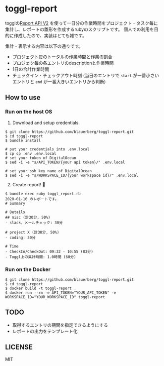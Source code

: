 # toggl-report

togglの[Report API V2](https://github.com/toggl/toggl_api_docs/blob/master/reports.md) を使って一日分の作業時間をプロジェクト・タスク毎に集計し、レポートの雛形を作成するrubyのスクリプトです。
個人での利用を目的に作成したので、実装はとても雑です。

集計・表示する内容は以下の通りです。
- プロジェクト毎のトータルの作業時間と作業の割合
- プロジェク毎の各エントリのdescriptionと作業時間
- 1日の合計作業時間
- チェックイン・チェックアウト時刻 (当日のエントリで `start` が一番小さいエントリと `end` が一番大きいエントリから判断)

## How to use

### Run on the host OS

1. Download and setup credentials.
```
$ git clone https://github.com/blauerberg/toggl-report.git
$ cd toggl-report
$ bundle install

# put your credentials into .env.local
$ cp cp .env .env.local
# set your token of DigitalOcean
$ sed -i -e "s/API_TOKEN/{your api token}/" .env.local

# set your ssh key name of DigitalOcean
$ sed -i -e "s/WORKSPACE_ID/{your workspace id}/" .env.local
```

2. Create report! :slightly_smiling_face:
```
$ bundle exec ruby toggl_report.rb
2020-01-16 のレポートです。
# Summary

# Details
## misc (計30分, 50%)
- slack、メールチェック: 30分

# project X (計30分, 50%)
- coding: 30分

# Time
- CheckIn/CheckOut: 09:32 - 10:55 (83分)
- Toggl上の集計時間: 1.0時間 (60分)
```

### Run on the Docker

```
$ git clone https://github.com/blauerberg/toggl-report.git
$ cd toggl-report
$ docker build -t toggl-report .
$ docker run --rm -e API_TOKEN="YOUR_API_TOKEN" -e WORKSPACE_ID="YOUR_WORKSPACE_ID" toggl-report
```

## TODO
- 取得するエントリの期間を指定できるようにする
- レポートの出力をテンプレート化

## LICENSE

MIT